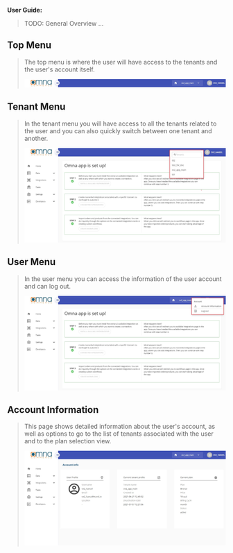 **User Guide:**

> TODO: General Overview ...

## Top Menu
>The top menu is where the user will have access to the tenants and the user's account itself.
><div align=center><img width="800" src="/assets/images/top-menu/top-menu.jpg"/></div>

## Tenant Menu
>In the tenant menu you will have access to all the tenants related to the user and you can also quickly switch between one tenant and another.
><div align=center><img width="800" src="/assets/images/top-menu/tenant-menu.jpg"/></div>

## User Menu
>In the user menu you can access the information of the user account and can log out.
><div align=center><img width="800" src="/assets/images/top-menu/user-menu.jpg"/></div>

## Account Information
>This page shows detailed information about the user's account, as well as options to go to the list of tenants associated with the user and to the plan selection view.
><div align=center><img width="800" src="/assets/images/top-menu/account-info.jpg"/></div>
